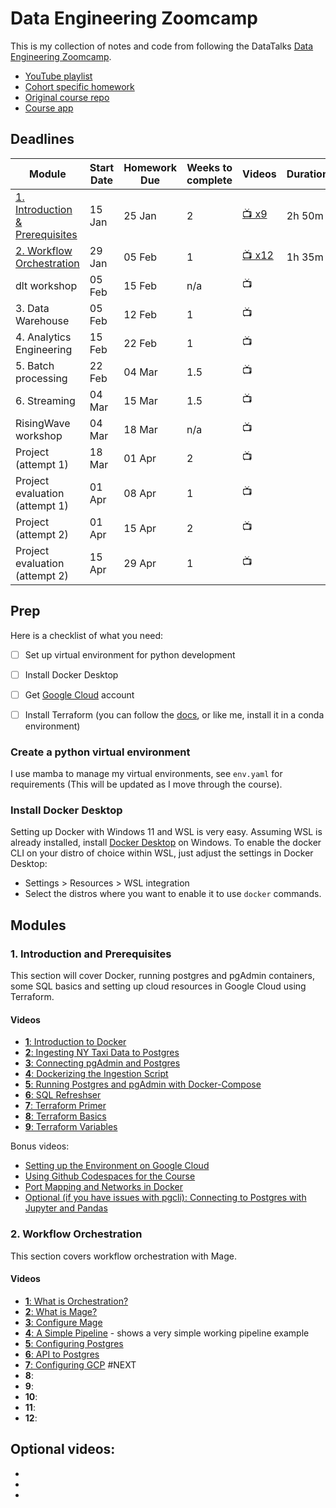 # Data Engineering Zoomcamp

This is my collection of notes and code from following the DataTalks [Data Engineering Zoomcamp](https://github.com/DataTalksClub/data-engineering-zoomcamp).

- [YouTube playlist](https://www.youtube.com/playlist?list=PL3MmuxUbc_hJed7dXYoJw8DoCuVHhGEQb)
- [Cohort specific homework](https://github.com/DataTalksClub/data-engineering-zoomcamp/blob/main/cohorts/2024)
- [Original course repo](https://github.com/DataTalksClub/data-engineering-zoomcamp)
- [Course app](https://dezoomcamp.streamlit.app)

## Deadlines

| Module                                                                                                                       | Start Date | Homework Due | Weeks to complete | Videos                                      | Duration | Notes                                              |
| ---------------------------------------------------------------------------------------------------------------------------- | ---------- | ------------ | ----------------- | ------------------------------------------- | -------- | -------------------------------------------------- |
| [1. Introduction & Prerequisites](https://github.com/DataTalksClub/data-engineering-zoomcamp/tree/main/01-docker-terraform)  | 15 Jan     | 25 Jan       | 2                 | [📺 x9](#1-introduction-and-prerequisites) | 2h 50m   | [📝](./modules/1_intro_prereqs/notes.md)          |
| [2. Workflow Orchestration](https://github.com/DataTalksClub/data-engineering-zoomcamp/tree/main/02-workflow-orchestration) | 29 Jan     | 05 Feb       | 1                 | [📺 x12](#2-workflow-orchestration)        | 1h 35m   | [📝](./modules/2_workflow_orchestration/notes.md) |
| dlt workshop                                                                                                                 | 05 Feb     | 15 Feb       | n/a               | 📺                                         |          | 📝                                                |
| 3. Data Warehouse                                                                                                            | 05 Feb     | 12 Feb       | 1                 | 📺                                         |          | 📝                                                |
| 4. Analytics Engineering                                                                                                     | 15 Feb     | 22 Feb       | 1                 | 📺                                         |          | 📝                                                |
| 5. Batch processing                                                                                                          | 22 Feb     | 04 Mar       | 1.5               | 📺                                         |          | 📝                                                |
| 6. Streaming                                                                                                                 | 04 Mar     | 15 Mar       | 1.5               | 📺                                         |          | 📝                                                |
| RisingWave workshop                                                                                                          | 04 Mar     | 18 Mar       | n/a               | 📺                                         |          | 📝                                                |
| Project (attempt 1)                                                                                                          | 18 Mar     | 01 Apr       | 2                 | 📺                                         |          | 📝                                                |
| Project evaluation (attempt 1)                                                                                               | 01 Apr     | 08 Apr       | 1                 | 📺                                         |          | 📝                                                |
| Project (attempt 2)                                                                                                          | 01 Apr     | 15 Apr       | 2                 | 📺                                         |          | 📝                                                |
| Project evaluation (attempt 2)                                                                                               | 15 Apr     | 29 Apr       | 1                 | 📺                                         |          | 📝                                                |


## Prep

Here is a checklist of what you need:
- [ ] Set up virtual environment for python development
- [ ] Install Docker Desktop
- [ ] Get [Google Cloud](https://console.cloud.google.com/welcome) account
- [ ] Install Terraform (you can follow the [docs](https://developer.hashicorp.com/terraform/install?product_intent=terraform), or like me, install it in a conda environment)


### Create a python virtual environment

I use mamba to manage my virtual environments, see `env.yaml` for requirements (This will be updated as I move through the course).


### Install Docker Desktop

Setting up Docker with Windows 11 and WSL is very easy. Assuming WSL is already installed, install [Docker Desktop](https://www.docker.com/products/docker-desktop/) on Windows. 
To enable the docker CLI on your distro of choice within WSL, just adjust the settings in Docker Desktop:
- Settings > Resources > WSL integration
- Select the distros where you want to enable it to use `docker` commands.


## Modules

### 1. Introduction and Prerequisites

This section will cover Docker, running postgres and pgAdmin containers, some SQL basics and setting up cloud resources in Google Cloud using Terraform.

#### Videos
- [**1**: Introduction to Docker](https://www.youtube.com/watch?v=EYNwNlOrpr0&list=PL3MmuxUbc_hJed7dXYoJw8DoCuVHhGEQb&index=4)
- [**2**: Ingesting NY Taxi Data to Postgres](https://www.youtube.com/watch?v=2JM-ziJt0WI&list=PL3MmuxUbc_hJed7dXYoJw8DoCuVHhGEQb&index=5) 
- [**3**: Connecting pgAdmin and Postgres](https://www.youtube.com/watch?v=hCAIVe9N0ow&list=PL3MmuxUbc_hJed7dXYoJw8DoCuVHhGEQb&index=7)
- [**4**: Dockerizing the Ingestion Script](https://www.youtube.com/watch?v=B1WwATwf-vY&list=PL3MmuxUbc_hJed7dXYoJw8DoCuVHhGEQb&index=8)
- [**5**: Running Postgres and pgAdmin with Docker-Compose](https://www.youtube.com/watch?v=hKI6PkPhpa0&list=PL3MmuxUbc_hJed7dXYoJw8DoCuVHhGEQb&index=9)
- [**6**: SQL Refreshser](https://www.youtube.com/watch?v=QEcps_iskgg&list=PL3MmuxUbc_hJed7dXYoJw8DoCuVHhGEQb&index=10) 
- [**7**: Terraform Primer](https://www.youtube.com/watch?v=s2bOYDCKl_M&list=PL3MmuxUbc_hJed7dXYoJw8DoCuVHhGEQb&index=11)
- [**8**: Terraform Basics](https://www.youtube.com/watch?v=Y2ux7gq3Z0o&list=PL3MmuxUbc_hJed7dXYoJw8DoCuVHhGEQb&index=12)
- [**9**: Terraform Variables](https://www.youtube.com/watch?v=PBi0hHjLftk&list=PL3MmuxUbc_hJed7dXYoJw8DoCuVHhGEQb&index=13)

Bonus videos:
- [Setting up the Environment on Google Cloud](https://www.youtube.com/watch?v=ae-CV2KfoN0&list=PL3MmuxUbc_hJed7dXYoJw8DoCuVHhGEQb&index=14)
- [Using Github Codespaces for the Course](https://www.youtube.com/watch?v=XOSUt8Ih3zA&list=PL3MmuxUbc_hJed7dXYoJw8DoCuVHhGEQb&index=15)
- [Port Mapping and Networks in Docker](https://www.youtube.com/watch?v=tOr4hTsHOzU&list=PL3MmuxUbc_hJed7dXYoJw8DoCuVHhGEQb&index=16)
- [Optional (if you have issues with pgcli): Connecting to Postgres with Jupyter and Pandas](https://www.youtube.com/watch?v=3IkfkTwqHx4&list=PL3MmuxUbc_hJed7dXYoJw8DoCuVHhGEQb&index=6)

### 2. Workflow Orchestration

This section covers workflow orchestration with Mage. 

#### Videos

- [**1**: What is Orchestration?](https://www.youtube.com/watch?v=Li8-MWHhTbo&list=PL3MmuxUbc_hJed7dXYoJw8DoCuVHhGEQb)
- [**2**: What is Mage?](https://www.youtube.com/watch?v=AicKRcK3pa4&list=PL3MmuxUbc_hJed7dXYoJw8DoCuVHhGEQb&index=18)
- [**3**: Configure Mage](https://www.youtube.com/watch?v=2SV-av3L3-k&list=PL3MmuxUbc_hJed7dXYoJw8DoCuVHhGEQb&index=19)
- [**4**: A Simple Pipeline](https://www.youtube.com/watch?v=stI-gg4QBnI&list=PL3MmuxUbc_hJed7dXYoJw8DoCuVHhGEQb&index=20) - shows a very simple working pipeline example
- [**5**: Configuring Postgres](https://www.youtube.com/watch?v=pmhI-ezd3BE&list=PL3MmuxUbc_hJed7dXYoJw8DoCuVHhGEQb&index=21) 
- [**6**: API to Postgres](https://www.youtube.com/watch?v=Maidfe7oKLs&list=PL3MmuxUbc_hJed7dXYoJw8DoCuVHhGEQb&index=22)
- [**7**: Configuring GCP](https://www.youtube.com/watch?v=00LP360iYvE&list=PL3MmuxUbc_hJed7dXYoJw8DoCuVHhGEQb&index=23) #NEXT
- **8**: 
- **9**: 
- **10**: 
- **11**: 
- **12**: 

Optional videos:
-
-
-
-
